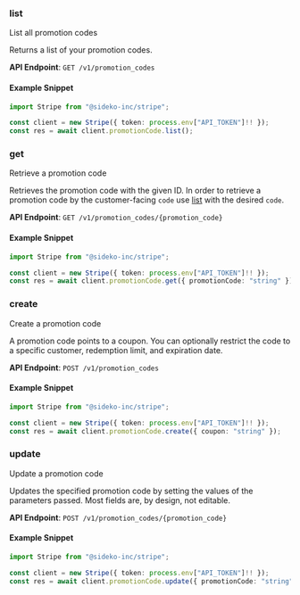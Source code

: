 
### list <a name="list"></a>
List all promotion codes

<p>Returns a list of your promotion codes.</p>

**API Endpoint**: `GET /v1/promotion_codes`

#### Example Snippet

```typescript
import Stripe from "@sideko-inc/stripe";

const client = new Stripe({ token: process.env["API_TOKEN"]!! });
const res = await client.promotionCode.list();
```

### get <a name="get"></a>
Retrieve a promotion code

<p>Retrieves the promotion code with the given ID. In order to retrieve a promotion code by the customer-facing <code>code</code> use <a href="/docs/api/promotion_codes/list">list</a> with the desired <code>code</code>.</p>

**API Endpoint**: `GET /v1/promotion_codes/{promotion_code}`

#### Example Snippet

```typescript
import Stripe from "@sideko-inc/stripe";

const client = new Stripe({ token: process.env["API_TOKEN"]!! });
const res = await client.promotionCode.get({ promotionCode: "string" });
```

### create <a name="create"></a>
Create a promotion code

<p>A promotion code points to a coupon. You can optionally restrict the code to a specific customer, redemption limit, and expiration date.</p>

**API Endpoint**: `POST /v1/promotion_codes`

#### Example Snippet

```typescript
import Stripe from "@sideko-inc/stripe";

const client = new Stripe({ token: process.env["API_TOKEN"]!! });
const res = await client.promotionCode.create({ coupon: "string" });
```

### update <a name="update"></a>
Update a promotion code

<p>Updates the specified promotion code by setting the values of the parameters passed. Most fields are, by design, not editable.</p>

**API Endpoint**: `POST /v1/promotion_codes/{promotion_code}`

#### Example Snippet

```typescript
import Stripe from "@sideko-inc/stripe";

const client = new Stripe({ token: process.env["API_TOKEN"]!! });
const res = await client.promotionCode.update({ promotionCode: "string" });
```
